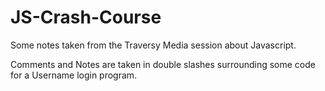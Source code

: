 # JS-Crash-Course

Some notes taken from the Traversy Media session about Javascript.

Comments and Notes are taken in double slashes surrounding some code for a Username login program.  
